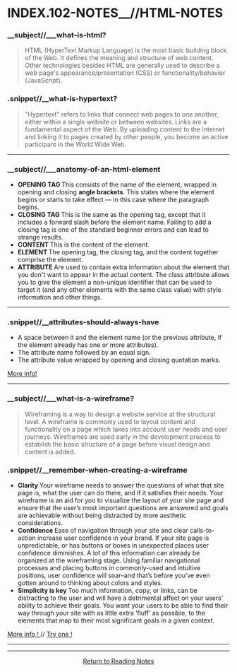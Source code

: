 # INDEX.102-NOTES__//HTML-NOTES

### __subject//___what-is-html?  

> HTML (HyperText Markup Language) is the most basic building block of the Web. It defines the meaning and structure of web content. Other technologies besides HTML are generally used to describe a web page's appearance/presentation (CSS) or functionality/behavior (JavaScript).

### .snippet//__what-is-hypertext?

> "Hypertext" refers to links that connect web pages to one another, either within a single website or between websites. Links are a fundamental aspect of the Web. By uploading content to the Internet and linking it to pages created by other people, you become an active participant in the World Wide Web.

<hr>

###  __subject//___anatomy-of-an-html-element

<ul>
  <li>  <b> OPENING TAG </b> This consists of the name of the element, wrapped in opening and closing <b>angle brackets</b>. This states where the element begins or starts to take effect — in this case where the paragraph begins. </li>

  <li>  <b> CLOSING TAG </b> This is the same as the opening tag, except that it includes a forward slash before the element name. Failing to add a closing tag is one of the standard beginner errors and can lead to strange results. </li>

  <li>  <b> CONTENT </b> This is the content of the element. </li>

  <li>  <b> ELEMENT </b> The opening tag, the closing tag, and the content together comprise the element. </li>

  <li>  <b> ATTRIBUTE </b> Are used to contain extra information about the element that you don't want to appear in the actual content. The class attribute allows you to give the element a non-unique identifier that can be used to target it (and any other elements with the same class value) with style information and other things. </li>
</ul>

<hr>

### .snippet//__attributes-should-always-have 

<ul>
  <li> A space between it and the element name (or the previous attribute, if the element already has one or more attributes). </li>

  <li> The attribute name followed by an equal sign. </li>

  <li> The attribute value wrapped by opening and closing quotation marks. </li>
</ul>

<a href="https://developer.mozilla.org/en-US/docs/Learn/Getting_started_with_the_web/HTML_basics"> More info! </a>

<hr>

###  __subject//___what-is-a-wireframe?

> Wireframing is a way to design a website service at the structural level. A wireframe is commonly used to layout content and functionality on a page which takes into account user needs and user journeys. Wireframes are used early in the development process to establish the basic structure of a page before visual design and content is added.

### .snippet//__remember-when-creating-a-wireframe

<ul>
  <li> <b> Clarity </b> Your wireframe needs to answer the questions of what that site page is, what the user can do there, and if it satisfies their needs. Your wireframe is an aid for you to visualize the layout of your site page and ensure that the user’s most important questions are answered and goals are achievable without being distracted by more aesthetic considerations.</li>

  <li> <b> Confidence </b> Ease of navigation through your site and clear calls-to-action increase user confidence in your brand. If your site page is unpredictable, or has buttons or boxes in unexpected places user confidence diminishes. A lot of this information can already be organized at the wireframing stage. Using familiar navigational processes and placing buttons in commonly-used and intuitive positions, user confidence will soar–and that’s before you’ve even gotten around to thinking about colors and styles. </li>
  
  <li> <b> Simplicity is key </b> Too much information, copy, or links, can be distracting to the user and will have a detrimental affect on your users’ ability to achieve their goals. You want your users to be able to find their way through your site with as little extra ‘fluff’ as possible, to the elements that map to their most significant goals in a given context. </li>
</ul>

<a href="https://careerfoundry.com/en/blog/ux-design/how-to-create-your-first-wireframe/#what-is-a-wireframe-and-why-do-ux-designers-use-them"> More info ! </a> // <a href="https://wireframe.cc/"> Try one ! </a>


<hr><hr>

<center> <a href="https://shaniib.github.io/reading-notes"> Return to Reading Notes </a> <center> 